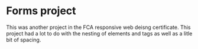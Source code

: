 # Forms project #
This was another project in the FCA responsive web deisng certificate. This project had a lot to do with the nesting of elements and tags as well as a litle bit of spacing.
